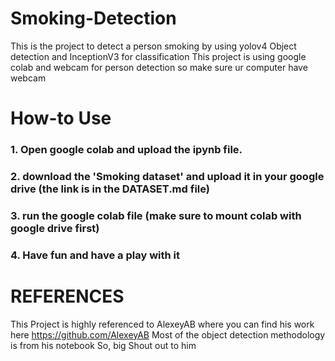 # Smoking-Detection
This is the project to detect a person smoking by using yolov4 Object detection and InceptionV3 for classification
This project is using google colab and webcam for person detection so make sure ur computer have webcam 

# How-to Use
### 1. Open google colab and upload the ipynb file.
### 2. download the 'Smoking dataset' and upload it in your google drive (the link is in the DATASET.md file)
### 3. run the google colab file (make sure to mount colab with google drive first)
### 4. Have fun and have a play with it

# REFERENCES
This Project is highly referenced to AlexeyAB where you can find his work here https://github.com/AlexeyAB
Most of the object detection methodology is from his notebook
So, big Shout out to him
